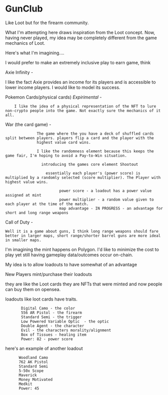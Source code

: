 # GunClub
Like Loot but for the firearm community.

What I'm attempting here draws inspiration from the Loot concept. Now, having never played, my idea may be completely different from the game mechanics of Loot.

Here's what I'm imagining....


  
  I would prefer to make an extremely inclusive play to earn game, think 
  
  Axie Infinity -
  
  I like the fact Axie provides an income for its players and is accessible to lower income players. I would like to model its success. 
       
       
  Pokemon Cards(physical cards) *Expirimental* -
                    
        I like the idea of a physical representation of the NFT to lure non-crypto people into the game. Not exactly sure the mechanics of it all. 
  
  
  War (the card game) - 
        
                  The game where the you have a deck of shuffled cards split between players. players flip a card and the player with the
                  highest value card wins. 
                  
                  I like the randomness element because this keeps the game fair, I'm hoping to avoid a Pay-to-Win situation. 
                  
                    introducing the games core element Shootout
                        
                      essentially each player's (power score) is multiplied by a randomly selected (score multiplier). The Player with highest value wins. 
                           
                            power score - a loadout has a power value assigned at mint
                            power multiplier - a random value given to each player at the time of the match.
                            map advantage - IN PROGRESS - an advantage for short and long range weapons
                  
                       
  
  
  
  Call of Duty -
                 
    Well it is a game about guns, I think long range weapons should fare better in larger maps, short range/shorter barrel guns are more ideal in smaller maps.
  
  
  I'm imagining the mint happens on Polygon. I'd like to minimize the cost to play yet still having gameplay data/outcomes occur on-chain. 
  

  My idea is to allow loadouts to have somewhat of an advantage 
  

New Players mint/purchase their loadouts 


   they are like the Loot cards they are NFTs that were minted and now people can buy them on opensea.
   
   loadouts like loot cards have traits. 
   
           Digital Camo - the color
           556 AR Pistol - the firearm
           Standard Semi - the trigger
           Low Powered Variable Optic  - the optic
           Double Agent - the character
           Evil - the characters morality/alignment
           Box of Tissues - healing item
           Power: 82 - power score
           
           
    
   here's an example of another loadout
   
          Woodland Camo
          762 AK Pistol
          Standard Semi
          5-50x Scope
          Maverick
          Money Motivated
          Medkit
          Power: 45
          
        
          
         
